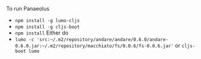 To run Panaeolus
- `npm install -g lumo-cljs`
- `npm install -g cljs-boot`
- `npm install`
Either do
- `lumo -c 'src:~/.m2/repository/andare/andare/0.6.0/andare-0.6.0.jar:~/.m2/repository/macchiato/fs/0.0.6/fs-0.0.6.jar'`
or
`cljs-boot lumo`

